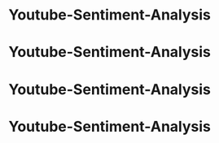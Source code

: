 # Youtube-Sentiment-Analysis
# Youtube-Sentiment-Analysis
# Youtube-Sentiment-Analysis
# Youtube-Sentiment-Analysis
